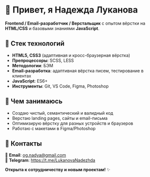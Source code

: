 # 👋 Привет, я Надежда Луканова  
**Frontend / Email-разработчик / Верстальщик** с опытом вёрстки на **HTML/CSS** и базовыми знаниями **JavaScript**.  

## 🔹 Стек технологий  
- **HTML5, CSS3** (адаптивная и кросс-браузерная вёрстка)  
- **Препроцессоры**: SCSS, LESS  
- **Методологии**: БЭМ  
- **Email-разработка**: адаптивная вёрстка писем, тестирование в клиентах  
- **JavaScript**: ES6+ 
- **Инструменты**: Git, VS Code, Figma, Photoshop  

## 🔹 Чем занимаюсь  
- Создаю чистый, семантический и валидный код  
- Верстаю landing pages, сайты и email-письма  
- Оптимизирую вёрстку для разных устройств и браузеров  
- Работаю с макетами в Figma/Photoshop  

## 🔹 Контакты  
📧 **Email**: og.nadya@gmail.com    
📱 **Telegram**: https://t.me/LukanovaNadezhda

**Открыта к сотрудничеству и новым проектам!** ✨  
